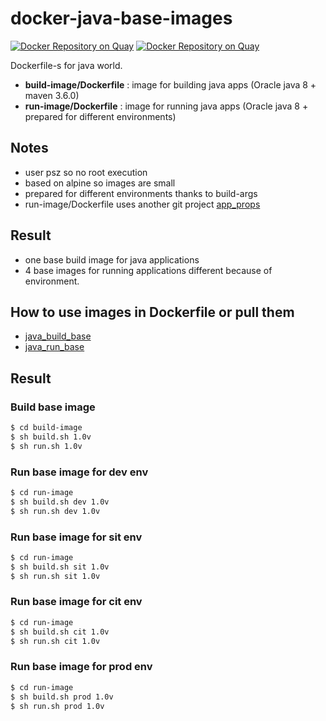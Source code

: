 # docker-java-base-images

[![Docker Repository on Quay](https://quay.io/repository/peterszatmary/java_run_base/status "Docker Repository on Quay")](https://quay.io/repository/peterszatmary/java_run_base)
[![Docker Repository on Quay](https://quay.io/repository/peterszatmary/java_build_base/status "Docker Repository on Quay")](https://quay.io/repository/peterszatmary/java_build_base)

Dockerfile-s for java world.

-   **build-image/Dockerfile** : image for building java apps (Oracle java 8 + maven 3.6.0)
-   **run-image/Dockerfile** : image for running java apps (Oracle java 8 + prepared for different environments)

## Notes

- user psz so no root execution
- based on alpine so images are small
- prepared for different environments thanks to build-args
- run-image/Dockerfile uses another git project [app_props](https://github.com/peterszatmary/app_props)

## Result

-   one base build image for java applications
-   4 base images for running applications different because of environment.

## How to use images in Dockerfile or pull them

-   [java_build_base](https://quay.io/repository/peterszatmary/java_build_base)
-   [java_run_base](https://quay.io/repository/peterszatmary/java_run_base)

## Result


### Build base image

```bash
$ cd build-image
$ sh build.sh 1.0v
$ sh run.sh 1.0v
```

### Run base image for dev env
```bash
$ cd run-image
$ sh build.sh dev 1.0v
$ sh run.sh dev 1.0v
```

### Run base image for sit env
```bash
$ cd run-image
$ sh build.sh sit 1.0v
$ sh run.sh sit 1.0v
```

### Run base image for cit env
```bash
$ cd run-image
$ sh build.sh cit 1.0v
$ sh run.sh cit 1.0v
```

### Run base image for prod env
```bash
$ cd run-image
$ sh build.sh prod 1.0v
$ sh run.sh prod 1.0v
```